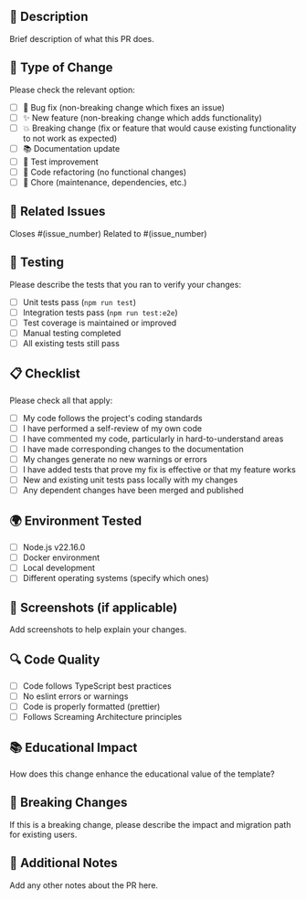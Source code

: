 ## 📝 Description

Brief description of what this PR does.

## 🔧 Type of Change

Please check the relevant option:

- [ ] 🐛 Bug fix (non-breaking change which fixes an issue)
- [ ] ✨ New feature (non-breaking change which adds functionality)
- [ ] 💥 Breaking change (fix or feature that would cause existing functionality to not work as expected)
- [ ] 📚 Documentation update
- [ ] 🧪 Test improvement
- [ ] 🎨 Code refactoring (no functional changes)
- [ ] 🔧 Chore (maintenance, dependencies, etc.)

## 🔗 Related Issues

Closes #(issue_number)
Related to #(issue_number)

## 🧪 Testing

Please describe the tests that you ran to verify your changes:

- [ ] Unit tests pass (`npm run test`)
- [ ] Integration tests pass (`npm run test:e2e`)
- [ ] Test coverage is maintained or improved
- [ ] Manual testing completed
- [ ] All existing tests still pass

## 📋 Checklist

Please check all that apply:

- [ ] My code follows the project's coding standards
- [ ] I have performed a self-review of my own code
- [ ] I have commented my code, particularly in hard-to-understand areas
- [ ] I have made corresponding changes to the documentation
- [ ] My changes generate no new warnings or errors
- [ ] I have added tests that prove my fix is effective or that my feature works
- [ ] New and existing unit tests pass locally with my changes
- [ ] Any dependent changes have been merged and published

## 🌍 Environment Tested

- [ ] Node.js v22.16.0
- [ ] Docker environment
- [ ] Local development
- [ ] Different operating systems (specify which ones)

## 📱 Screenshots (if applicable)

Add screenshots to help explain your changes.

## 🔍 Code Quality

- [ ] Code follows TypeScript best practices
- [ ] No eslint errors or warnings
- [ ] Code is properly formatted (prettier)
- [ ] Follows Screaming Architecture principles

## 📚 Educational Impact

How does this change enhance the educational value of the template?

## 🚨 Breaking Changes

If this is a breaking change, please describe the impact and migration path for existing users.

## 📝 Additional Notes

Add any other notes about the PR here.
